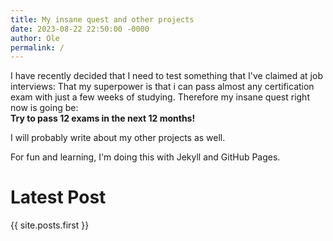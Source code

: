 ```yaml
---
title: My insane quest and other projects
date: 2023-08-22 22:50:00 -0000
author: Ole
permalink: /
---
```


I have recently decided that I need to test something that I've claimed at job interviews:
That my superpower is that i can pass almost any certification exam with just a few weeks of studying.
Therefore my insane quest right now is going be:  
**Try to pass 12 exams in the next 12 months!**

I will probably write about my other projects as well.

For fun and learning, I'm doing this with Jekyll and GitHub Pages.

<h1>Latest Post</h1>
{{ site.posts.first }}


